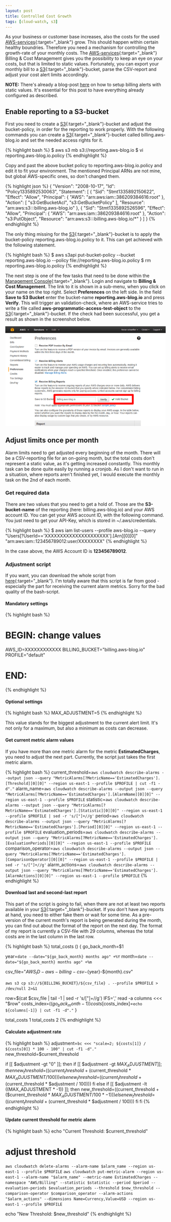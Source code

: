 ```yaml
---
layout: post
title: Controlled Cost Growth
tags: [cloud-watch, s3]
---
```


As your business or customer base increases, also the costs for the used [AWS-services](http://aws.amazon.com/products){:target="_blank"} grow. This should happen within certain healthy boundries. Therefore you need a mechanism for controlling the growth-rate of your monthly costs. The [AWS-services](http://aws.amazon.com/products){:target="_blank"} Billing & Cost Management gives you the possibility to keep an eye on your costs, but that is limited to static values. Fortunately, you can export your monthly bill to a [S3](http://aws.amazon.com/s3/){:target="_blank"}-bucket, parse the CSV-report and adjust your cost alert limits accordingly.

**NOTE:** There's already a blog-post [here](/2015/cost-control/) on how to setup billing alerts with static values. It's essential for this post to have everything already configured as described.

## Enable reporting to a S3-bucket

First you need to create a [S3](http://aws.amazon.com/s3/){:target="_blank"}-bucket and adjust the bucket-policy, in order for the reporting to work properly. With the following commands you can create a [S3](http://aws.amazon.com/s3/){:target="_blank"}-bucket called billing.aws-blog.io and set the needed access rights for it.

{% highlight bash %}
$ aws s3 mb s3://reporting.aws-blog.io
$ vi reporting.aws-blog.io.policy
{% endhighlight %}

Copy and past the above bucket policy to reporting.aws-blog.io.policy and edit it to fit your environment. The mentioned Principal ARNs are not mine, but global AWS-specific ones, so don't changed them.

{% highlight json %}
{
	"Version": "2008-10-17",
	"Id": "Policy1335892530063",
	"Statement": [
		{
			"Sid": "Stmt1335892150622",
			"Effect": "Allow",
			"Principal": {
				"AWS": "arn:aws:iam::386209384616:root"
			},
			"Action": [
				"s3:GetBucketAcl",
				"s3:GetBucketPolicy"
			],
			"Resource": "arn:aws:s3:::billing.aws-blog.io"
		},
		{
			"Sid": "Stmt1335892526596",
			"Effect": "Allow",
			"Principal": {
				"AWS": "arn:aws:iam::386209384616:root"
			},
			"Action": "s3:PutObject",
			"Resource": "arn:aws:s3:::billing.aws-blog.io/*"
		}
	]
}
{% endhighlight %}

The only thing missing for the [S3](http://aws.amazon.com/s3/){:target="_blank"}-bucket is to apply the bucket-policy reporting.aws-blog.io.policy to it. This can get achieved with the following statement.

{% highlight bash %}
$ aws s3api put-bucket-policy --bucket reporting.aws-blog.io --policy file://reporting.aws-blog.io.policy
$ rm reporting.aws-blog.io.policy
{% endhighlight %}


The next step is one of the few tasks that need to be done within the [Management Console](https://console.aws.amazon.com){:target="_blank"}. Login and navigate to **Billing & Cost Management**. The link to it is shown in a sub-menu, when you click on your name on the top right. Select **Preferences** on the left side. In the field **Save to S3 Bucket** enter the bucket-name **reporting.aws-blog.io** and press **Verify**. This will trigger an validation-check, where an AWS-service tries to write a file called **aws-programmatic-access-test-object** to the [S3](http://aws.amazon.com/s3/){:target="_blank"}-bucket. If the check had been successful, you get a result as shown in the screenshot below.

![Verified S3-Bucket for Reporting](/images/cost-control-s3.png)

## Adjust limits once per month

Alarm limits need to get adjusted every beginning of the month. There will be a CSV-reporting file for an on-going month, but the total costs don't represent a static value, as it's getting increased constantly. This monthly task can be done quite easily by running a cronjob. As I don't want to run in a situation, where reports aren't finished yet, I would execute the monthly task on the 2nd of each month.

### Get required data

There are two values that you need to get a hold of. Those are the **S3-bucket-name** of the reporting (here: billing.aws-blog.io) and your AWS account ID. You can get your AWS account ID, with the following command. You just need to get your API-Key, which is stored in ~/.aws/credentials.

{% highlight bash %}
$ aws iam list-users --profile aws-blog.io --query "Users[?UserId=='XXXXXXXXXXXXXXXXXXXXX'].[Arn][0][0]"
"arn:aws:iam::123456789012:user/XXXXXXXX"
{% endhighlight %}

In the case above, the AWS Account ID is **123456789012**.

### Adjustment script

If you want, you can download the whole script from [here](/downloads/cost_alert_adjustment.sh){:target="_blank"}. I'm totally aware that this script is far from good - especially the part for receiving the current alarm metrics. Sorry for the bad quality of the bash-script.

#### Mandatory settings

{% highlight bash %}
# BEGIN: change values
AWS_ID=XXXXXXXXXXXX
BILLING_BUCKET="billing.aws-blog.io"
PROFILE="default"
# END:
{% endhighlight %}

#### Optional settings

{% highlight bash %}
MAX_ADJUSTMENT=5 
{% endhighlight %}

This value stands for the biggest adjustment to the current alert limit. It's not only for a maximum, but also a minimum as costs can decrease.

#### Get current metric alarm values

If you have more than one metric alarm for the metric **EstimatedCharges**, you need to adjust the next part. Currently, the script just takes the first metric alarm.

{% highlight bash %}
current_threshold=`aws cloudwatch describe-alarms --output json --query "MetricAlarms[?MetricName=='EstimatedCharges'].[Threshold][0][0]" --region us-east-1 --profile $PROFILE | cut -f1 -d"."`
alarm_name=`aws cloudwatch describe-alarms --output json --query "MetricAlarms[?MetricName=='EstimatedCharges'].[AlarmName][0][0]" --region us-east-1 --profile $PROFILE`
statistic=`aws cloudwatch describe-alarms --output json --query "MetricAlarms[?MetricName=='EstimatedCharges'].[Statistic][0][0]" --region us-east-1 --profile $PROFILE | sed -r 's/["]+//g'`
period=`aws cloudwatch describe-alarms --output json --query "MetricAlarms[?MetricName=='EstimatedCharges'].[Period][0][0]" --region us-east-1 --profile $PROFILE`
evaluation_periods=`aws cloudwatch describe-alarms --output json --query "MetricAlarms[?MetricName=='EstimatedCharges'].[EvaluationPeriods][0][0]" --region us-east-1 --profile $PROFILE`
comparison_operator=`aws cloudwatch describe-alarms --output json --query "MetricAlarms[?MetricName=='EstimatedCharges'].[ComparisonOperator][0][0]" --region us-east-1 --profile $PROFILE | sed -r 's/["]+//g'`
alarm_actions=`aws cloudwatch describe-alarms --output json --query "MetricAlarms[?MetricName=='EstimatedCharges'].[AlarmActions][0][0]" --region us-east-1 --profile $PROFILE`
{% endhighlight %}

#### Download last and second-last report

This part of the script is going to fail, when there are not at least two reports available in your [S3](http://aws.amazon.com/s3/){:target="_blank"}-bucket. If you don't have any reports at hand, you need to either fake them or wait for some time. As a pre-version of the current month's report is being generated during the month, you can find out about the format of the report on the next day. The format of my report is currently a CSV-file with 29 columns, whereas the total costs are in the last column in the last row.

{% highlight bash %}
total_costs () {
  go_back_month=$1

  year=`date --date="${go_back_month} months ago" +%Y`
  month=`date --date="${go_back_month} months ago" +%m`

  csv_file="${AWS_ID}-aws-billing-csv-${year}-${month}.csv"

  `aws s3 cp s3://${BILLING_BUCKET}/${csv_file} . --profile $PROFILE > /dev/null 2>&1`

  row=$(cat $csv_file | tail -1 | sed -r 's/["]+//g')
  IFS=',' read -a columns <<< "$row"
  costs_index=$((go_back_month-1))
  costs[$costs_index]=`echo ${columns[-1]} | cut -f1 -d"."`
}

total_costs 1
total_costs 2
{% endhighlight %}

#### Calculate adjustment rate

{% highlight bash %}
adjustment=`bc <<< "scale=2; ${costs[1]} / ${costs[0]} * 100 - 100" | cut -f1 -d"."`
new_threshold=$current_threshold

if [[ $adjustment -gt "0" ]]; then
  if [[ $adjustment -gt $MAX_ADJUSTMENT ]]; then
    new_threshold=$(($current_threshold + ($current_threshold * $MAX_ADJUSTMENT / 100)))
  else
    new_threshold=$(($current_threshold + ($current_threshold * $adjustment / 100)))
  fi
else
  if [[ $adjustment -lt $(($MAX_ADJUSTMENT * -1)) ]]; then
    new_threshold=$(($current_threshold + ($current_threshold * $MAX_ADJUSTMENT / 100 * -1)))
  else
    new_threshold=$(($current_threshold + ($current_threshold * $adjustment / 100)))
  fi
fi
{% endhighlight %}

#### Update current threshold for metric alarm

{% highlight bash %}
echo "Current Threshold: $current_threshold"

# adjust threshold
`aws cloudwatch delete-alarms --alarm-name $alarm_name --region us-east-1 --profile $PROFILE`
`aws cloudwatch put-metric-alarm --region us-east-1 --alarm-name "$alarm_name" --metric-name EstimatedCharges --namespace "AWS/Billing" --statistic $statistic --period $period --evaluation-periods $evaluation_periods --threshold $new_threshold --comparison-operator $comparison_operator --alarm-actions "$alarm_actions" --dimensions Name=Currency,Value=USD --region us-east-1 --profile $PROFILE`

echo "New Threshold: $new_threshold"
{% endhighlight %}


